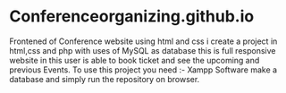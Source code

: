 # Conferenceorganizing.github.io
Frontened of Conference website using html and css
i create a project in html,css and php with uses of MySQL as database this is full responsive website in this user is able to book ticket and see the upcoming and previous Events. 
To use this project you need :-
Xampp Software
make a database 
and simply run the repository on browser.
